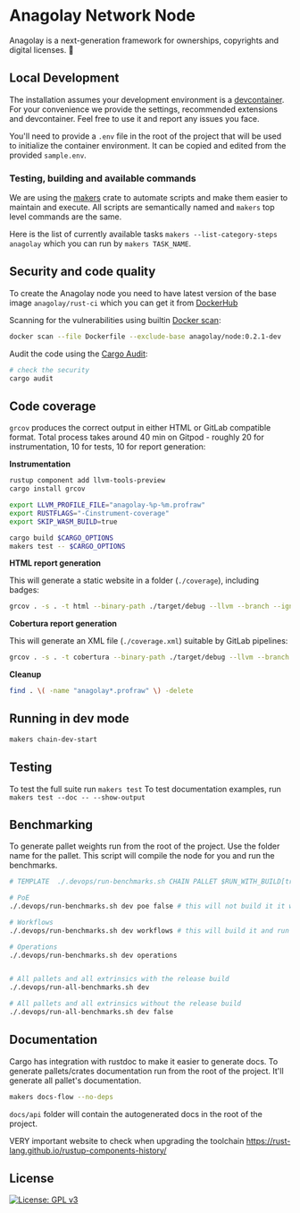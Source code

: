 # Anagolay Network Node

Anagolay is a next-generation framework for ownerships, copyrights and digital licenses. 🚀

## Local Development

The installation assumes your development environment is a [devcontainer](https://code.visualstudio.com/docs/remote/containers).
For your convenience we provide the settings, recommended extensions and devcontainer. Feel free to use it and report any issues you face.

You'll need to provide a `.env` file in the root of the project that will be used to initialize the container environment.
It can be copied and edited from the provided `sample.env`.

### Testing, building and available commands

We are using the [makers](https://github.com/sagiegurari/cargo-make) crate to automate scripts and make them easier to maintain and execute. All scripts are semantically named and `makers` top level commands are the same.

Here is the list of currently available tasks `makers --list-category-steps anagolay` which you can run by `makers TASK_NAME`.

## Security and code quality

To create the Anagolay node you need to have latest version of the base image `anagolay/rust-ci` which you can get it from [DockerHub](https://hub.docker.com/r/anagolay/rust-ci)

Scanning for the vulnerabilities using builtin [Docker scan](https://docs.docker.com/engine/scan/):

```sh
docker scan --file Dockerfile --exclude-base anagolay/node:0.2.1-dev
```

Audit the code using the [Cargo Audit](https://github.com/RustSec/cargo-audit):

```sh
# check the security
cargo audit
```

## Code coverage

`grcov` produces the correct output in either HTML or GitLab compatible format.
Total process takes around 40 min on Gitpod - roughly 20 for instrumentation, 10 for tests, 10 for report generation:

**Instrumentation**
```sh
rustup component add llvm-tools-preview
cargo install grcov

export LLVM_PROFILE_FILE="anagolay-%p-%m.profraw"
export RUSTFLAGS="-Cinstrument-coverage"
export SKIP_WASM_BUILD=true

cargo build $CARGO_OPTIONS
makers test -- $CARGO_OPTIONS
```

**HTML report generation**

This will generate a static website in a folder (`./coverage`), including badges:

```sh
grcov . -s . -t html --binary-path ./target/debug --llvm --branch --ignore-not-existing --ignore "/*" -o ./coverage
```

**Cobertura report generation**

This will generate an XML file (`./coverage.xml`) suitable by GitLab pipelines:

```sh
grcov . -s . -t cobertura --binary-path ./target/debug --llvm --branch --ignore-not-existing --ignore "/*" -o ./coverage.xml
```

**Cleanup**

```sh
find . \( -name "anagolay*.profraw" \) -delete
```

## Running in dev mode

```bash
makers chain-dev-start
```

## Testing

To test the full suite run `makers test`
To test documentation examples, run `makers test --doc -- --show-output`

## Benchmarking

To generate pallet weights run from the root of the project. Use the folder name for the pallet. This script will compile the node for you and run the benchmarks.

```sh
# TEMPLATE  ./.devops/run-benchmarks.sh CHAIN PALLET $RUN_WITH_BUILD[true << default |false]

# PoE
./.devops/run-benchmarks.sh dev poe false # this will not build it it will only run it

# Workflows
./.devops/run-benchmarks.sh dev workflows # this will build it and run it

# Operations
./.devops/run-benchmarks.sh dev operations


# All pallets and all extrinsics with the release build
./.devops/run-all-benchmarks.sh dev

# All pallets and all extrinsics without the release build
./.devops/run-all-benchmarks.sh dev false

```

## Documentation

Cargo has integration with rustdoc to make it easier to generate docs. To generate pallets/crates documentation run from the root of the project. It'll generate all pallet's documentation.

```sh
makers docs-flow --no-deps
```

`docs/api` folder will contain the autogenerated docs in the root of the project.

VERY important website to check when upgrading the toolchain https://rust-lang.github.io/rustup-components-history/

## License

[![License: GPL v3](https://img.shields.io/badge/License-GPLv3-blue.svg)](https://www.gnu.org/licenses/gpl-3.0)
